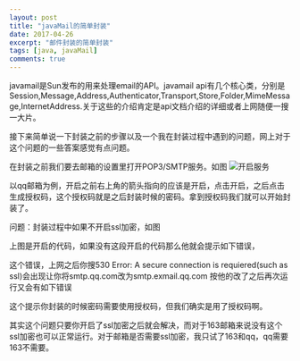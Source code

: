 ```yaml
---
layout: post
title: "javaMail的简单封装"
date: 2017-04-26
excerpt: "邮件封装的简单封装"
tags: [java, javaMail]
comments: true
---
```


javamail是Sun发布的用来处理email的API。javamail api有几个核心类，分别是Session,Message,Address,Authenticator,Transport,Store,Folder,MimeMessage,InternetAddress.关于这些的介绍肯定是api文档介绍的详细或者上网随便一搜一大片。

接下来简单说一下封装之前的步骤以及一个我在封装过程中遇到的问题，网上对于这个问题的一些答案感觉有点问题。

在封装之前我们要去邮箱的设置里打开POP3/SMTP服务。如图 ![开启服务](https://github.com/pang-weichao/pang-weichao.github.io/assets/img/posyimg/17042601.png)    

以qq邮箱为例，开启之前右上角的箭头指向的应该是开启，点击开启，之后点击生成授权码，这个授权码就是之后封装时候的密码。拿到授权码我们就可以开始封装了。

问题：封装过程中如果不开启ssl加密，如图

上图是开启的代码，如果没有这段开启的代码那么他就会提示如下错误，

这个错误，上网之后你搜530 Error: A secure connection is requiered(such as ssl)会出现让你将smtp.qq.com改为smtp.exmail.qq.com 按他的改了之后再次运行又会有如下错误

这个提示你封装的时候密码需要使用授权码，但我们确实是用了授权码啊。

其实这个问题只要你开启了ssl加密之后就会解决，而对于163邮箱来说没有这个ssl加密也可以正常运行。对于邮箱是否需要ssl加密，我只试了163和qq，qq需要163不需要。
